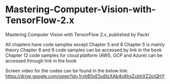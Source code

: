 # Mastering-Computer-Vision-with-TensorFlow-2.x
Mastering Computer Vision with TensorFlow 2.x, published by Packt

All chapters have code samples except Chapter 5 and 8
Chapter 5 is mainly theory
Chapter 8 and 9 code samples can be accessed by link in the book
Chapter 12 code samples for cloud platform (AWS, GCP and Azure) can be accessed through link in the book

Screen video for the codes can be found in the below link:
https://drive.google.com/open?id=1rvhB5sE5u6lzXAb4o8hsZcbhXZ2oiQHY
